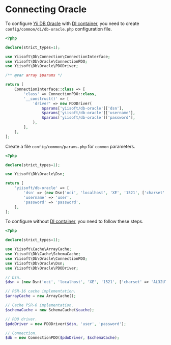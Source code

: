 # Connecting Oracle

To configure [Yii DB Oracle](https://github.com/yiisoft/db-oracle) with [DI container](https://github.com/yiisoft/di),
you need to create `config/common/di/db-oracle.php` configuration file.

```php
<?php

declare(strict_types=1);

use Yiisoft\Db\Connection\ConnectionInterface;
use Yiisoft\Db\Oracle\ConnectionPDO;
use Yiisoft\Db\Oracle\PDODriver;

/** @var array $params */

return [
    ConnectionInterface::class => [
        'class' => ConnectionPDO::class,
        '__construct()' => [
            'driver' => new PDODriver(
                $params['yiisoft/db-oracle']['dsn'],
                $params['yiisoft/db-oracle']['username'],
                $params['yiisoft/db-oracle']['password'],
            ),
        ],
    ],
];
```

Create a file `config/common/params.php` for `common` parameters.

```php
<?php

declare(strict_types=1);

use Yiisoft\Db\Oracle\Dsn;

return [
    'yiisoft/db-oracle' => [
        'dsn' => (new Dsn('oci', 'localhost', 'XE', '1521', ['charset' => 'AL32UTF8']))->asString(),
        'username' => 'user',
        'password' => 'password',
    ],
];
```

To configure without [DI container](https://github.com/yiisoft/di), you need to follow these steps.

```php
<?php

declare(strict_types=1);

use Yiisoft\Cache\ArrayCache;
use Yiisoft\Db\Cache\SchemaCache;
use Yiisoft\Db\Oracle\ConnectionPDO;
use Yiisoft\Db\Oracle\Dsn;
use Yiisoft\Db\Oracle\PDODriver;

// Dsn.
$dsn = (new Dsn('oci', 'localhost', 'XE', '1521', ['charset' => 'AL32UTF8']))->asString();

// PSR-16 cache implementation.
$arrayCache = new ArrayCache();

// Cache PSR-6 implementation.
$schemaCache = new SchemaCache($cache);

// PDO driver.
$pdoDriver = new PDODriver($dsn, 'user', 'password'); 

// Connection.
$db = new ConnectionPDO($pdoDriver, $schemaCache);
```
